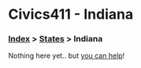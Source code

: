 # Civics411 - Indiana

### [Index](../../README.md) > [States](../) > Indiana

Nothing here yet.. but [you can help](../../CONTRIBUTING.md)!
